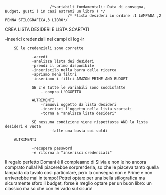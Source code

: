                         /*variabili fondamentali: Data di consegna, Budget, gusti ( in casi estremi un libro ) */
                                /* *lista desideri in ordine :1 LAMPADA ,2 PENNA STILOGRAFICA,3 LIBRO*/


CREA LISTA DESIDERI E LISTA SCARTATI

-inserici credenziali nei campi di log-in

        SE le credenziali sono corrette
                
                -accedi
                -analizza lista dei desideri
                -prendi il primo disponibile
                -inseriscilo nella barra della ricerca
                -apriamo menù filtri
                -inseriamo i filtri AMAZON PRIME AND BUDGET

                SE c'è tutte le variabili sono soddisfatte 
                    - compra L'OGGETTO
                
                ALTRIMENTI
                    -rimuovi oggetto da lista desideri 
                    -inserisci l'oggetto nella lista scartati
                    -torna a "analizza lista desideri"
                
                SE nessuna condizione viene rispettasta AND la lista desideri è vuota
                        -falle una busta coi soldi
                
        ALTRIMENTI

                -recupera password
                -e ritorna a "inserisci credenziali"

Il regalo perfetto
Domani è il compleanno di Silvia e non le ho ancora comprato nulla! Mi piacerebbe sorprenderla, so che le piaceva tanto quella lampada da tavolo così particolare, però la consegna non è Prime e non arriverebbe mai in tempo! Potrei optare per una bella stilografica ma sicuramente sforo il budget, forse è meglio optare per un buon libro: un classico ma so che con lei vado sul sicuro!
